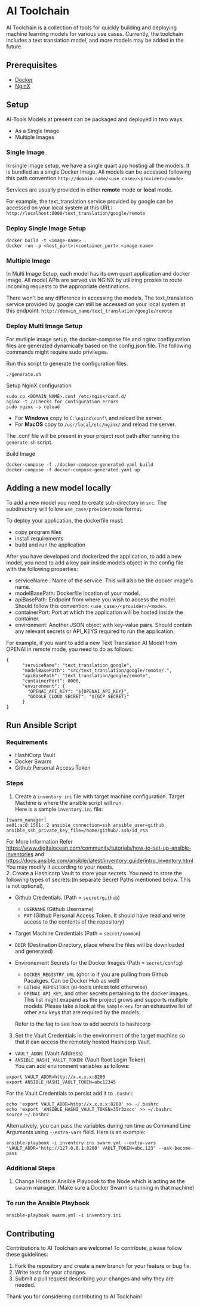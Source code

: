 # AI Toolchain
AI Toolchain is a collection of tools for quickly building and deploying machine learning models for various use cases. Currently, the toolchain includes a text translation model, and more models may be added in the future.

## Prerequisites

- [Docker](https://docs.docker.com/)
- [NginX](https://www.nginx.com/resources/wiki/start/)

## Setup

AI-Tools Models at present can be packaged and deployed in two ways:
- As a Single Image
- Multiple Images

### Single Image
In single image setup, we have a single quart app hosting all the models. It is bundled as a single Docker Image. All models can be accessed following this path convention 
`http://domain_name/<use_case>/<provider>/<mode>`

Services are usually provided in either **remote** mode or **local** mode.  

For example, the text_translation service provided by google can be accessed on your local system at this URL:
`http://localhost:8000/text_translation/google/remote`

### Deploy Single Image Setup
```
docker build -t <image-name> .
docker run -p <host_port>:<container_port> <image-name>
```

### Multiple Image
In Multi Image Setup, each model has its own quart application and docker image. All model APIs are served via NGINX by utilizing proxies to route incoming requests to the appropriate destinations.  

There won't be any difference in accessing the models. The text_translation service provided by google can still be accessed on your local system at this endpoint:
`http://domain_name/text_translation/google/remote`

### Deploy Multi Image Setup
For mutliple image setup, the docker-compose file and nginx configuration files are generated dynamically based on the config.json file. The following commands might require sudo privileges.   

Run this script to generate the configuration files. 
```
./generate.sh
```
Setup NginX configuration
```
sudo cp <DOMAIN_NAME>.conf /etc/nginx/conf.d/
nginx -t //Checks for configuration errors
sudo nginx -s reload
```
- For **Windows** copy to `C:\nginx\conf\` and reload the server.
- For **MacOS** copy to `/usr/local/etc/nginx/` and reload the server.

The .conf file will be present in your project root path after running the `generate.sh` script.  

Build Image
```
docker-compose -f ./docker-compose-generated.yaml build
docker-compose -f docker-compose-generated.yaml up
```

## Adding a new model locally
To add a new model you need to create sub-directory in `src`. The subdirectory will follow `use_case/provider/mode` format.

To deploy your application, the dockerfile must:
- copy program files
- install requirements
- build and run the application

After you have developed and dockerized the application, to add a new model, you need to add a key pair inside models object in the config file with the following properties:

- serviceName : Name of the service. This will also be the docker image's name. 
- modelBasePath: Dockerfile location of your model.
- apiBasePath: Endpoint from where you wish to access the model. Should follow this convention: `<use_case>/<provider>/<mode>`.
- containerPort: Port at which the application will be hosted inside the container.
- environment: Another JSON object with key-value pairs. Should contain any relevant secrets or API_KEYS required to run the application.

For example, if you want to add a new Text Translation AI Model from OPENAI in remote mode, you need to do as follows:
```
{
      "serviceName": "text_translation_google",
      "modelBasePath": "src/text_translation/google/remote/.",
      "apiBasePath": "text_translation/google/remote",
      "containerPort": 8000,
      "environment": {
        "OPENAI_API_KEY": "${OPENAI_API_KEY}",
        "GOOGLE_CLOUD_SECRET": "${GCP_SECRET}"
      }
}
```
## Run Ansible Script

### Requirements
- HashiCorp Vault
- Docker Swarm
- Github Personal Access Token

### Steps

1. Create a `inventory.ini` file with target machine configuration. Target Machine is where the ansible script will run.  
Here is a sample `inventory.ini` file:  
```
[swarm_manager]
ee01:ac8:1561::2 ansible_connection=ssh ansible_user=github ansible_ssh_private_key_file=/home/github/.ssh/id_rsa
```  
For More Information Refer https://www.digitalocean.com/community/tutorials/how-to-set-up-ansible-inventories and https://docs.ansible.com/ansible/latest/inventory_guide/intro_inventory.html
You may modify it according to your needs.  
2. Create a Hashicorp Vault to store your secrets. You need to store the following types of secrets:(In separate Secret Paths mentioned below. This is not optional),
- Github Credentials. (Path = `secret/github`)
  - `USERNAME` (Github Username)
  - `PAT` (Github Personal Access Token. It should have read and write access to the contents of the repository)
- Target Machine Credentials (Path = `secret/common`)
 - `DDIR` (Destination Directory, place where the files will be downloaded and generated)
- Environement Secrets for the Docker Images (Path  = `secret/config`)  
  - `DOCKER_REGISTRY_URL` (ghcr.io if you are pulling from Github Pacakges. Can be Docker Hub as well)
  - `GITHUB_REPOSITORY` (ai-tools unless told otherwise)
  - `OPENAI_API_KEY`, and other secrets pertaining to the docker images. This list might exapand as the project grows and supports multiple models. Please take a look at the `sample.env` for an exhaustive list of other env keys that are required by the models.

  Refer to the faq to see how to add secrets to hashicorp
3. Set the Vault Credentials in the environment of the target machine so that it can access the remotely hosted Hashicorp Vault.
  - `VAULT_ADDR`: (Vault Address)
  - `ANSIBLE_HASHI_VAULT_TOKEN`: (Vault Root Login Token)  
You can add environment variables as follows:
```
export VAULT_ADDR=http://x.x.x.x:8200
export ANSIBLE_HASHI_VAULT_TOKEN=abc12345
```
For the Vault Credentials to persist add it to `.bashrc`
```
echo 'export VAULT_ADDR=http://x.x.x.x:8200' >> ~/.bashrc
echo 'export 'ANSIBLE_HASHI_VAULT_TOKEN=35r3zxcc' >> ~/.bashrc
source ~/.bashrc
```

Alternatively, you can pass the variables during run time as Command Line Arguments using `--extra-vars` field. 
Here is an example:   
```
ansible-playbook -i inventory.ini swarm.yml --extra-vars "VAULT_ADDR='http://127.0.0.1:8200' VAULT_TOKEN=abc.123" --ask-become-pass
```

### Additional Steps
1. Change Hosts in Ansible Playbook to the Node which is acting as the swarm manager. (Make sure a Docker Swarm is running in that machine)

### To run the Ansible Playbook
```
ansible-playbook swarm.yml -i inventory.ini
```
## Contributing
Contributions to AI Toolchain are welcome! To contribute, please follow these guidelines:

1. Fork the repository and create a new branch for your feature or bug fix.
2. Write tests for your changes.
3. Submit a pull request describing your changes and why they are needed.

Thank you for considering contributing to AI Toolchain!
